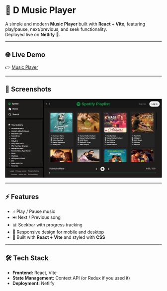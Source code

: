 # 🎵 D Music Player

A simple and modern **Music Player** built with **React + Vite**, featuring play/pause, next/previous, and seek functionality.  
Deployed live on **Netlify** 🚀.

---

## 🌐 Live Demo

👉 [Music Player](https://d-music-player-d.netlify.app/)

---

## 📸 Screenshots

![App Screenshot](./Screenshot.png)

---

## ⚡ Features

- 🎶 Play / Pause music
- ⏭️ Next / Previous song
- 📊 Seekbar with progress tracking
- 📱 Responsive design for mobile and desktop
- 🎨 Built with **React + Vite** and styled with **CSS**

---

## 🛠️ Tech Stack

- **Frontend:** React, Vite
- **State Management:** Context API (or Redux if you used it)
- **Deployment:** Netlify
